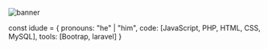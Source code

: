 
![banner](https://user-images.githubusercontent.com/23727056/87433896-78ae9700-c607-11ea-9ca6-9cdbe3f67998.jpg)

const idude = {
    pronouns: "he" | "him",
    code: [JavaScript, PHP, HTML, CSS, MySQL],
    tools: [Bootrap, laravel]
}
<!---
cfrodriguezb17/cfrodriguezb17 is a ✨ special ✨ repository because its `README.md` (this file) appears on your GitHub profile.
You can click the Preview link to take a look at your changes.
--->
